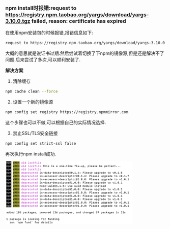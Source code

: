 ### npm install时报错:request to https://registry.npm.taobao.org/yargs/download/yargs-3.10.0.tgz failed, reason: certificate has expired

在使用npm安装包的时候报错,报错信息如下:

```bash
request to https://registry.npm.taobao.org/yargs/download/yargs-3.10.0.tgz failed, reason: certificate has expired
```

大概的意思就是说证书过期.然后尝试着切换了下npm的镜像源,但是还是解决不了问题.后来尝试了多次,可以顺利安装了.

**解决方案**

1. 清除缓存

```bash
npm cache clean --force
```

2. 设置一个新的镜像源

```bash
npm config set registry https://registry.npmmirror.com
```

这个步骤也可以不做,可以根据自己的实际情况选择.

3. 禁止SSL/TLS安全链接

```bash
npm config set strict-ssl false
```

再次执行npm install成功.

<img src="./images/i14.png" width="400" />